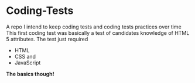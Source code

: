 # Coding-Tests
A repo I intend to keep coding tests and coding tests practices over time
This first coding test was basically a test of candidates knowledge of HTML 5 attributes.
The test just required
* HTML
* CSS and
* JavaScript 
>
__The basics though!__
